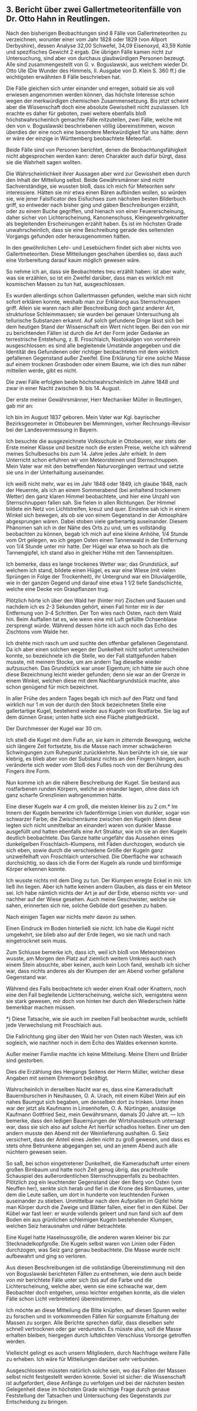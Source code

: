 ## 3. Bericht über zwei Gallertmeteoritenfälle von Dr. Otto Hahn in Reutlingen.

Nach den bisherigen Beobachtungen sind 8 Fälle von Gallertmeteoriten zu verzeichnen, worunter einer vom Jahr 1828 oder 1829 (von Allport Derbyshire), dessen Analyse 32,00 Schwefel, 34,09 Eisenoxyd, 43,59 Kohle und spezifisches Gewicht 2 ergab. Die übrigen Fälle kamen nicht zur Untersuchung, sind aber von durchaus glaubwürdigen Personen bezeugt. Alle sind zusammengestellt von G. v. Boguslawski, aus welchem wieder Dr. Otto Ule (Die Wunder des Himmels, II. Ausgabe von D. Klein S. 360 ff.) die wichtigsten erwähnten 8 Fälle beschrieben hat.

Die Fälle gleichen sich unter einander und erregen, sobald sie als voll erwiesen angenommen werden können, das höchste Interesse schon wegen der merkwürdigen chemischen Zusammensetzung. Bis jetzt scheint aber die Wissenschaft doch eine absolute Gewissheit nicht zuzulassen. Ich erachte es daher für geboten, zwei weitere ebenfalls bloß höchstwahrscheinlich gemachte Fälle mitzuteilen, zwei Fälle, welche mit den von v. Boguslawski beschriebenen völlig übereinstimmen, wovon überdies der eine noch eine besondere Merkwürdigkeit für uns hätte: denn er wäre der einzige in Württemberg beobachtete Meteorfall.

Beide Fälle sind von Personen berichtet, denen die Beobachtungsfähigkeit nicht abgesprochen werden kann: deren Charakter auch dafür bürgt, dass sie die Wahrheit sagen wollten.

Die Wahrscheinlichkeit ihrer Aussagen aber wird zur Gewissheit eben durch den Inhalt der Mitteilung selbst. Beide Gewährsmänner sind nicht Sachverständige, sie wussten bloß, dass ich mich für Meteoriten sehr interessiere. Hätten sie mir etwa einen Bären aufbinden wollen, so würden sie, wie jener Falsificator des Eisfuchses zum nächsten besten Bilderbuch griff, so entweder nach bisher ging und gäben Beschreibungen erzählt, oder zu einem Buche gegriffen, und hienach von einer Feuererscheinung, daher sicher von Lichterscheinung, Kanonenschuss, Kleingewehrgeknatter als begleitenden Erscheinungen erzählt haben. Es ist im höchsten Grade unwahrscheinlich, dass sie eine Beschreibung gerade des seltensten Vorgangs gefunden oder herausgenommen hätten.

In den gewöhnlichen Lehr- und Lesebüchern findet sich aber nichts von Gallertmeteoriten. Diese Mitteilungen geschahen überdies so, dass auch eine Vorbereitung darauf kaum möglich gewesen wäre.

So nehme ich an, dass sie Beobachtetes treu erzählt haben: ist aber wahr, was sie erzählen, so ist ein Zweifel darüber, dass man es wirklich mit kosmischen Massen zu tun hat, ausgeschlossen.

Es wurden allerdings schon Gallertmassen gefunden, welche man sich nicht sofort erklären konnte, weshalb man zur Erklärung aus Sternschnuppen griff. Allein sie waren nach aller Beschreibung doch ganz anderer Art, strukturlose Schleimmassen; sie wurden bei genauer Untersuchung als tellurische Substanzen erkannt. Auf solch gefundene Dinge lässt sich bei dem heutigen Stand der Wissenschaft ein Wert nicht legen. Bei den von mir zu berichtenden Fällen ist durch die Art der Form jeder Gedanke an terrestrische Entstehung, z. B. Froschlaich, Nostokalgen von vornherein ausgeschlossen: es sind alle begleitende Umstände angegeben und die Identität des Gefundenen oder richtiger beobachteten mit dem wirklich gefallenen Gegenstand außer Zweifel. Eine Erklärung für eine solche Masse auf einem trocknen Grasboden oder einem Baume, wie ich dies nun näher mitteilen werde, gibt es nicht.

Die zwei Fälle erfolgten beide höchstwahrscheinlich im Jahre 1848 und zwar in einer Nacht zwischen 9. bis 14. August.

Der erste meiner Gewährsmänner, Herr Mechaniker Müller in Reutlingen, gab mir an:

Ich bin im August 1837 geboren. Mein Vater war Kgl. bayrischer Bezirksgeometer in Ottobeuren bei Memmingen, vorher Rechnungs-Revisor bei der Landesvermessung in Bayern.

Ich besuchte die ausgezeichnete Volksschule in Ottobeuren, war stets der Erste meiner Klasse und besitze noch die ersten Preise, welche ich während meines Schulbesuchs bis zum 14. Jahre jedes Jahr erhielt. In dem Unterricht schon erfuhren wir von Meteorsteinen und Sternschnuppen. Mein Vater war mit den betreffenden Naturvorgängen vertraut und setzte sie uns in der Unterhaltung auseinander.

Ich weiß nicht mehr, war es im Jahr 1848 oder 1849, ich glaube 1848, nach der Heuernte, als ich an einem Sommerabend (bei anhaltend trockenem Wetter) den ganz klaren Himmel beobachtete, und hier eine Unzahl von Sternschnuppen fallen sah. Sie fielen in allen Richtungen. Der Himmel bildete ein Netz von Lichtstreifen, kreuz und quer. Einzelne sah ich in einem Winkel sich bewegen, als ob sie von einem Gegenstand in der Atmosphäre abgesprungen wären. Dabei stoben viele garbenartig auseinander. Diesem Phänomen sah ich in der Nähe des Orts zu und, um es vollständig beobachten zu können, begab ich mich auf eine kleine Anhöhe, 1/4 Stunde vom Ort gelegen, wo ich gegen Osten einen Tannenwald in der Entfernung von 1/4 Stunde unter mir hatte. Der Hügel war etwa so hoch als die Tannengipfel, ich stand also in gleicher Höhe mit den Tannenspitzen.

Ich bemerke, dass es lange trockenes Wetter war; das Grundstück, auf welchem ich stand, bildete einen Hügel, es war eine Wiese (mit vielen Sprüngen in Folge der Trockenheit), ihr Untergrund war ein Diluvialgerölle, wie in der ganzen Gegend und darauf eine etwa 1 1/2 tiefe Sandschichte, welche eine Decke von Graspflanzen trug.

Plötzlich hörte ich über den Wald her (hinter mir) Zischen und Sausen und nachdem ich es 2-3 Sekunden gehört, einen Fall hinter mir in der Entfernung von 3-4 Schritten. Der Ton wies nach Osten, nach dem Wald hin. Beim Auffallen tat es, wie wenn eine mit Luft gefüllte Ochsenblase zersprengt würde. Während dessen hörte ich auch noch das Echo des Zischtons vom Walde her.

Ich drehte mich rasch um und suchte den offenbar gefallenen Gegenstand. Da ich aber einen solchen wegen der Dunkelheit nicht sofort unterscheiden konnte, so bezeichnete ich die Stelle, wo der Fall stattgefunden haben musste, mit meinem Stocke, um am andern Tag dieselbe wieder aufzusuchen. Das Grundstück war unser Eigentum; ich hätte sie auch ohne diese Bezeichnung leicht wieder gefunden; denn sie war an der Grenze in einem Winkel, welchen diese mit dem Nachbargrundstück machte, also schon genügend für mich bezeichnet.

In aller Frühe des andern Tages begab ich mich auf den Platz und fand wirklich nur 1 m von der durch den Stock bezeichneten Stelle eine gallertartige Kugel, bestehend wieder aus Kugeln von Rostfarbe. Sie lag auf dem dünnen Grase; unten hatte sich eine Fläche plattgedrückt.

Der Durchmesser der Kugel war 30 cm.

Ich stieß die Kugel mit dem Fuße an, sie kam in zitternde Bewegung, welche sich längere Zeit fortsetzte, bis die Masse nach immer schwächeren Schwingungen zum Ruhepunkt zurückkehrte. Nun berührte ich sie, sie war klebrig, es blieb aber von der Substanz nichts an den Fingern hängen, auch veränderte sich weder vom Stoß des Fußes noch von der Berührung des Fingers ihre Form.

Nun komme ich an die nähere Beschreibung der Kugel. Sie bestand aus rostfarbenen runden Körpern, welche an einander lagen, ohne dass ich ganz scharfe Grenzlinien wahrgenommen hätte.

Eine dieser Kugeln war 4 cm groß, die meisten kleiner bis zu 2 cm.* Im Innern der Kugeln bemerkte ich fadenförmige Linien von dunkler, sogar von schwarzer Farbe; die Zwischenräume zwischen den Kugeln (denn diese legten sich nicht unmittelbar an einander) waren von dunkler Masse ausgefüllt und hatten ebenfalls eine Art Struktur, wie ich sie an den Kugeln deutlich beobachtete. Das Ganze hatte ungefähr das Aussehen eines dunkelgelben Froschlaich-Klumpens, mit Fäden durchzogen, wodurch sie sich eben, sowie durch die verschiedene Größe der Kugeln ganz unzweifelhaft von Froschlaich unterschied. Die Oberfläche war schwach durchsichtig, so dass ich die Form der Kugeln als runde und birnförmige Körper erkennen konnte.

Ich wusste nichts mit dem Ding zu tun. Der Klumpen erregte Eckel in mir. Ich ließ ihn liegen. Aber ich hatte keinen andern Glauben, als dass er ein Meteor sei. Ich habe nämlich nichts der Art je auf der Erde, ebenso nichts vor- und nachher auf der Wiese gesehen. Auch meine Geschwister, welche sie sahen, erinnerten sich nie, solche Gebilde dort gesehen zu haben.

Nach einigen Tagen war nichts mehr davon zu sehen.

Einen Eindruck im Boden hinterließ sie nicht. Ich habe die Kugel nicht umgekehrt, sie blieb also auf der Erde liegen, wo sie nach und nach eingetrocknet sein muss.

Zum Schlusse bemerke ich, dass ich, weil ich bloß von Meteorsteinen wusste, am Morgen den Platz auf ziemlich weitem Umkreis auch nach einem Stein absuchte, aber keinen, auch kein Loch fand, weshalb ich sicher war, dass nichts anderes als der Klumpen der am Abend vorher gefallene Gegenstand war.

Während des Falls beobachtete ich weder einen Knall oder Knattern, noch eine den Fall begleitende Lichterscheinung, welche sich, wenigstens wenn sie stark gewesen, mir doch von hinten her durch den Wiederschein hätte bemerkbar machen müssen.

*) Diese Tatsache, wie sie auch im zweiten Fall beobachtet wurde, schließt jede Verwechslung mit Froschlaich aus.

Die Fallrichtung ging über den Wald her von Osten nach Westen, was ich sogleich, wie nachher noch in dem Echo des Waldes erkennen konnte.

Außer meiner Familie machte ich keine Mitteilung. Meine Eltern und Brüder sind gestorben.

Dies die Erzählung des Hergangs Seitens der Herrn Müller, welcher diese Angaben mit seinem Ehrenwort bekräftigt.

Wahrscheinlich in derselben Nacht war es, dass eine Kameradschaft Bauernburschen in Neuhausen, O. A. Urach, mit einem Kübel Wein auf ein nahes Baumgut sich begaben, um denselben dort zu trinken. Unter ihnen war der jetzt als Kaufmann in Linsenhofen, O. A. Nürtingen, ansässige Kaufmann Gottfried Seiz, mein Gewährsmann, damals 20 Jahre alt. — Ich bemerke, dass den ledigen Bauernjungen der Wirtshausbesuch untersagt war, dass sie sich also auf solche Art hierfür schadlos hielten. Einer um den andern musste den Abend mit der Weinlieferung aushalten. G. Seiz versichert, dass der Anteil eines Jeden nicht zu groß gewesen, und dass es stets ohne Betrunkene abgegangen sei, und an jenem Abend auch alle nüchtern gewesen seien.

So saß, bei schon eingetretener Dunkelheit, die Kameradschaft unter einem großen Birnbaum und hatte noch Zeit genug übrig, das prachtvolle Schauspiel des außerordentlichen Sternschnuppenfalls zu beobachten. Plötzlich zog ein leuchtender Gegenstand über den Berg von Osten (von Neuffen her), senkte sich herab und fiel in die Krone des Birnbaumes, unter dem die Leute saßen, um dort in hunderte von leuchtenden Funken auseinander zu stieben. Unmittelbar nach dem Aufprallen im Gipfel hörte man Körper durch die Zweige und Blätter fallen, einer fiel in den Kübel. Der Kübel war fast leer: er wurde vollends geleert und nun fand sich auf dem Boden ein aus grünlichen schleimigen Kugeln bestehender Klumpen, welchen Seiz herausnahm und näher betrachtete.

Eine Kugel hatte Haselnussgröße, die anderen waren kleiner bis zur Stecknadelkopfgroße. Die Kugeln selbst waren von Linien oder Fäden durchzogen, was Seiz ganz genau beobachtete. Die Masse wurde nicht aufbewahrt und ging so verloren.

Aus diesen Beschreibungen ist die vollständige Übereinstimmung mit den von Boguslawski berichteten Fällen zu entnehmen, wie denn auch beide von mir berichtete Fälle unter sich (bis auf die Farbe und die Lichterscheinung, welche aber, wenn sie eine schwache war, dem Beobachter doch entgehen, umso leichter entgehen konnte, als die vielen Fälle schon Licht verbreiteten) übereinstimmen.

Ich möchte an diese Mitteilung die Bitte knüpfen, auf diesen Spuren weiter zu forschen und in vorkommenden Fällen für sorgsamste Erhaltung der Massen zu sorgen. Alle Berichte sprechen dafür, dass dieselben sehr schnell vertrocknen oder gar verdunsten. Es müsste also, soll die Masse erhalten bleiben, hiergegen durch luftdichten Verschluss Vorsorge getroffen werden.

Vielleicht gelingt es auch unsern Mitgliedern, durch Nachfrage weitere Fälle zu erheben. Ich wäre für Mitteilungen darüber sehr verbunden.

Ausgeschlossen müssten natürlich solche sein, wo das Fallen der Massen selbst nicht festgestellt werden könnte. Soviel ist sicher: die Wissenschaft ist aufgefordert, diese Anfänge zu verfolgen und bei der nächsten besten Gelegenheit diese im höchsten Grade wichtige Frage durch genaue Feststellung der Tatsachen und Untersuchung des Gegenstands zur Entscheidung zu bringen.
